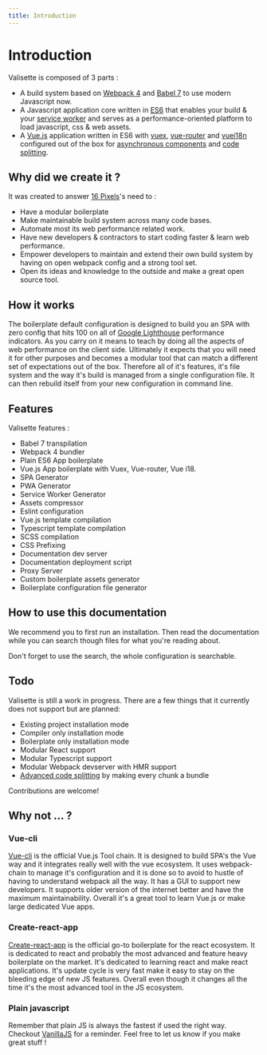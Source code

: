 ```yaml
---
title: Introduction
---
```

# Introduction

Valisette is composed of 3 parts :
* A build system based on [Webpack 4](https://webpack.js.org/) and [Babel 7](https://babeljs.io/) to use modern Javascript now.
* A Javascript application core written in [ES6](http://es6-features.org/) that enables your build & your [service worker](https://developers.google.com/web/fundamentals/primers/service-workers/) and serves as a performance-oriented platform to load javascript, css & web assets.
* A [Vue.js](https://vuejs.org/v2/guide/) application written in ES6 with [vuex](https://vuex.vuejs.org/), [vue-router](https://router.vuejs.org/) and [vuei18n](https://kazupon.github.io/vue-i18n/introduction.html) configured out of the box for [asynchronous components](https://vuejs.org/v2/guide/components-dynamic-async.html#Async-Components) and [code splitting](https://webpack.js.org/guides/code-splitting/).

## Why did we create it ? 

It was created to answer [16 Pixels](https://16pixels.fr/)'s need to :
* Have a modular boilerplate 
* Make maintainable build system across many code bases.
* Automate most its web performance related work.
* Have new developers & contractors to start coding faster & learn web performance.
* Empower developers to maintain and extend their own build system by having on open webpack config and a strong tool set.
* Open its ideas and knowledge to the outside and make a great open source tool.

## How it works

The boilerplate default configuration is designed to build you an SPA with zero config that hits 100 on all of [Google Lighthouse](https://developers.google.com/web/tools/lighthouse/) performance indicators. As you carry on it means to teach by doing all the aspects of web performance on the client side. Ultimately it expects that you will need it for other purposes and becomes a modular tool that can match a different set of expectations out of the box. Therefore all of it's features, it's file system and the way it's build is managed from a single configuration file. It can then rebuild itself from your new configuration in command line.

## Features

Valisette features :
* Babel 7 transpilation
* Webpack 4 bundler
* Plain ES6 App boilerplate
* Vue.js App boilerplate with Vuex, Vue-router, Vue i18.
* SPA Generator
* PWA Generator
* Service Worker Generator
* Assets compressor
* Eslint configuration
* Vue.js template compilation
* Typescript template compilation
* SCSS compilation
* CSS Prefixing
* Documentation dev server
* Documentation deployment script
* Proxy Server
* Custom boilerplate assets generator
* Boilerplate configuration file generator


## How to use this documentation

We recommend you to first run an installation. Then read the documentation while you can search though files for what you're reading about.

Don't forget to use the search, the whole configuration is searchable.

##  Todo

Valisette is still a work in progress. There are a few things that it currently does not support but are planned:

* Existing project installation mode
* Compiler only installation mode
* Boilerplate only installation mode
* Modular React support
* Modular Typescript support
* Modular Webpack devserver with HMR support
* [Advanced code splitting](https://hackernoon.com/the-100-correct-way-to-split-your-chunks-with-webpack-f8a9df5b7758) by making every chunk a bundle

Contributions are welcome!


## Why not ... ?


### Vue-cli

[Vue-cli](https://cli.vuejs.org/) is the official Vue.js Tool chain. It is designed to build SPA's the Vue way and it integrates really well with the vue ecosystem. It uses webpack-chain to manage it's configuration and it is done so to avoid to hustle of having to understand webpack all the way. It has a GUI to support new developers. It supports older version of the internet better and have the maximum maintainability. Overall it's a great tool to learn Vue.js or make large dedicated Vue apps.

### Create-react-app

[Create-react-app](https://facebook.github.io/create-react-app/) is the official go-to boilerplate for the react ecosystem. It is dedicated to react and probably the most advanced and feature heavy boilerplate on the market. It's dedicated to learning react and make react applications. It's update cycle is very fast make it easy to stay on the bleeding edge of new JS features. Overall even though it changes all the time it's the most advanced tool in the JS ecosystem.

### Plain javascript

Remember that plain JS is always the fastest if used the right way. Checkout [VanillaJS](http://vanilla-js.com/) for a reminder. Feel free to let us know if you make great stuff !